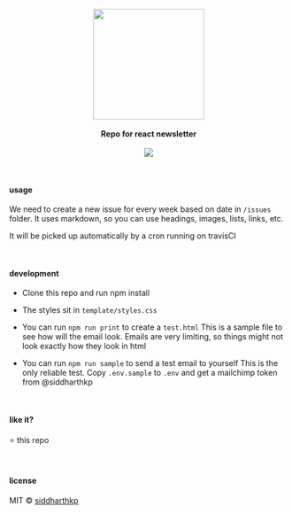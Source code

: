 <p align="center">
  <img src="https://pbs.twimg.com/profile_images/858598840504594433/9bUSplvn_400x400.jpg" height="200px"/>
  <br><br>
  <b>Repo for react newsletter</b>
  <br><br>
  <img src="https://travis-ci.org/siddharthkp/react-newsletter.svg?branch=master&maxAge=3600"/>
</p>

&nbsp;

#### usage

We need to create a new issue for every week based on date in `/issues` folder. It uses markdown, so you can use headings, images, lists, links, etc.

It will be picked up automatically by a cron running on travisCI

&nbsp;

#### development

- Clone this repo and run npm install

- The styles sit in `template/styles.css`

- You can run `npm run print` to create a `test.html`
  This is a sample file to see how will the email look. Emails are very limiting, so things might not look exactly how they look in html

- You can run `npm run sample` to send a test email to yourself
  This is the only reliable test. Copy `.env.sample` to `.env` and get a mailchimp token from @siddharthkp

&nbsp;

#### like it?

:star: this repo

&nbsp;

#### license

MIT © [siddharthkp](https://github.com/siddharthkp)
